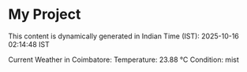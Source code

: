 # My Project

This content is dynamically generated in Indian Time (IST): 2025-10-16 02:14:48 IST


Current Weather in Coimbatore:
Temperature: 23.88 °C
Condition: mist
